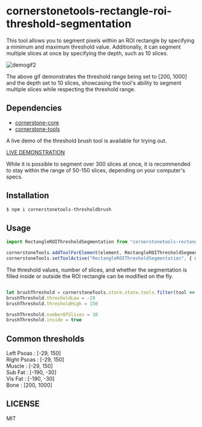 # cornerstonetools-rectangle-roi-threshold-segmentation

This tool allows you to segment pixels within an ROI rectangle by specifying a minimum and maximum threshold value. Additionally, it can segment multiple slices at once by specifying the depth, such as 10 slices.<br>

![demogif2](https://user-images.githubusercontent.com/93064150/214147658-521e31d0-c6b7-4d35-87dd-bb71277dfd19.gif)

The above gif demonstrates the threshold range being set to [200, 1000] and the depth set to 10 slices, showcasing the tool's ability to segment multiple slices while respecting the threshold range.


## Dependencies 

* [cornerstone-core](https://github.com/cornerstonejs/cornerstone)
* [cornerstone-tools](https://github.com/cornerstonejs/cornerstoneTools)


A live demo of the threshold brush tool is available for trying out.

[LIVE DEMONSTRATION](https://ibrahimcsae.github.io/cornerstonetools-rectangle-roi-threshold-segmentation/)

While it is possible to segment over 300 slices at once, it is recommended to stay within the range of 50-150 slices, depending on your computer's specs.

## Installation

```sh
$ npm i cornerstonetools-thresholdbrush
```

## Usage


```js
import RectangleROIThresholdSegmentation from "cornerstonetools-rectangle-roi-threshold-segmentation";

cornerstoneTools.addToolForElement(element, RectangleROIThresholdSegmentation, {configuration: {thresholdLow: 200 , thresholdHigh: 1000, numberOfSlices: 10, inside: true}});
cornerstoneTools.setToolActive("RectangleROIThresholdSegmentation", { mouseButtonMask: 1 });

```

The threshold values, number of slices, and whether the segmentation is filled inside or outside the ROI rectangle can be modified on the fly.

```js

let brushThreshold = cornerstoneTools.store.state.tools.filter(tool => tool.name == 'RectangleROIThresholdSegmentation')[0].configuration
brushThreshold.thresholdLow = -29
brushThreshold.thresholdHigh = 150

brushThreshold.numberOfSlices = 10
brushThreshold.inside = true

```

## Common thresholds

Left Psoas : [-29, 150]<br>
Right Psoas : [-29, 150]<br>
Muscle : [-29, 150]<br>
Sub Fat : [-190, -30]<br>
Vis Fat : [-190, -30]<br>
Bone : [200, 1000]<br>


## LICENSE

MIT
